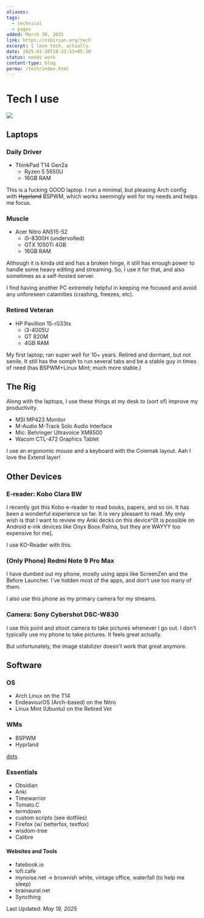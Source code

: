 ```yaml
---
aliases: 
tags:
  - technical
  - pages
added: March 30, 2025
link: https://nibirsan.org/tech
excerpt: I love tech, actually.
date: 2025-03-30T18:33:53+05:30
status: needs work
content-type: blog
perma: /tech/index.html
---
```

# Tech I use
![](https://media.tenor.com/hVX6r4kDu00AAAAj/ai-grok.gif)

## Laptops
### Daily Driver
- ThinkPad T14 Gen2a
	- Ryzen 5 5650U
	- 16GB RAM

This is a fucking GOOD laptop.
I run a minimal, but pleasing Arch config with <s>Hyprland</s> BSPWM, which works seemingly well for my needs and helps me focus.
### Muscle
- Acer Nitro AN515-52 
	- i5-8300H (undervolted)
	- GTX 1050Ti 4GB
	- 16GB RAM

Although it is kinda old and has a broken hinge, it still has enough power to handle some heavy editing and streaming. So, I use it for that, and also sometimes as a self-hosted server.

I find having another PC extremely helpful in keeping me focused and avoid any unforeseen calamities (crashing, freezes, etc). 
### Retired Veteran
- HP Pavillion 15-r033tx
	- i3-4005U
	- GT 820M
	- 4GB RAM

My first laptop; ran super well for 10+ years. Retired and dormant, but not senile. It still has the oomph to run several tabs and be a stable guy in times of need (has BSPWM+Linux Mint; much more stable.)
## The Rig
Along with the laptops, I use these things at my desk to (sort of) improve my productivity.

- MSI MP423 Monitor
- M-Audio M-Track Solo Audio Interface
- Mic: Behringer Ultravoice XM8500
- Wacom CTL-472 Graphics Tablet

I use an ergonomic mouse and a keyboard with the Colemak layout. Aah I love the Extend layer! 
## Other Devices
### E-reader: Kobo Clara BW
I recently got this Kobo e-reader to read books, papers, and so on. It has been a wonderful experience so far. It is very pleasant to read. My only wish is that I want to review my Anki decks on this device^[It is possible on Android e-ink devices like Onyx Boox Palma, but they are WAYYY too expensive for me].

I use KO-Reader with this.
### (Only Phone) Redmi Note 9 Pro Max
I have dumbed out my phone, mostly using apps like ScreenZen and the Before Launcher. I've hidden most of the apps, and don't use too many of them.

I also use this phone as my primary camera for my streams.
### Camera: Sony Cybershot DSC-W830
I use this point and shoot camera to take pictures whenever I go out. I don't typically use my phone to take pictures. It feels great actually.

But unfortunately, the image stabilizer doesn't work that great anymore.
## Software 
### OS
- Arch Linux on the T14
- EndeavourOS (Arch-based) on the Nitro
- Linux Mint (Ubuntu) on the Retired Vet
### WMs
- BSPWM
- Hyprland

[dots](https://github.com/moiSentineL/dotfiles/)
### Essentials
- Obsidian
- Anki
- Timewarrior
- Tomato.C
- termdown
- custom scripts (see dotfiles)
- Firefox (w/ betterfox, textfox)
- wisdom-tree
- Calibre
#### Websites and Tools
- fatebook.io
- lofi.cafe
- mynoise.net -> brownish white, vintage office, waterfall (to help me sleep)
- brainaural.net
- Syncthing

Last Updated: *May 19, 2025*